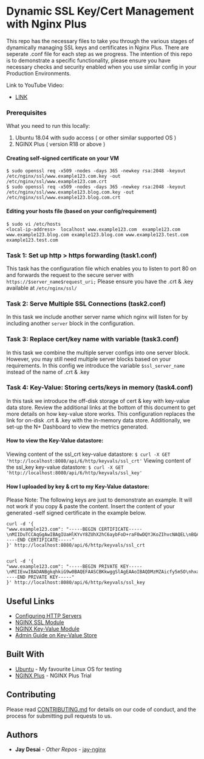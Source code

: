 # Dynamic SSL Key/Cert Management with Nginx Plus
This repo has the necessary files to take you through the various stages of dynamically managing SSL keys and certificates in Nginx Plus. There are seperate .conf file for each step as we progress.
The intention of this repo is to demonstrate a specific functionality, please ensure you have necessary checks and security enabled when you use similar config in your Production Environments. 

Link to YouTube Video:
* [LINK](https://youtube.com/)

### Prerequisites

What you need to run this locally:

1. Ubuntu 18.04 with sudo access ( or other similar supported OS )
1. NGINX Plus ( version R18 or above )

#### Creating self-signed certificate on your VM

```
$ sudo openssl req -x509 -nodes -days 365 -newkey rsa:2048 -keyout /etc/nginx/ssl/www.example123.com.key -out /etc/nginx/ssl/www.example123.com.crt
$ sudo openssl req -x509 -nodes -days 365 -newkey rsa:2048 -keyout /etc/nginx/ssl/www.example123.blog.com.key -out /etc/nginx/ssl/www.example123.blog.com.crt
```

#### Editing your hosts file (based on your config/requirement)

```
$ sudo vi /etc/hosts
<local-ip-address>  localhost www.example123.com  example123.com  www.example123.blog.com example123.blog.com www.example123.test.com example123.test.com
```

### Task 1: Set up http > https forwarding (task1.conf)


This task has the configuration file which enables you to listen to port 80 on <local-ip-address> and forwards the request to the secure server with `https://$server_name$request_uri;`
Please ensure you have the .crt & .key available at `/etc/nginx/ssl/`


### Task 2: Serve Multiple SSL Connections (task2.conf)

In this task we include another server name which nginx will listen for by including another `server` block in the configuration. 


### Task 3: Replace cert/key name with variable (task3.conf)

In this task we combine the multiple server configs into one server block. However, you may still need multiple server blocks based on your requirements. 
In this config we introduce the variable `$ssl_server_name` instead of the name of .crt & .key


### Task 4: Key-Value: Storing certs/keys in memory (task4.conf)

In this task we introduce the off-disk storage of cert & key with key-value data store. 
Review the additional links at the bottom of this document to get more details on how key-value store works.
This configuration replaces the link for on-disk .crt & .key with the in-memory data store. 
Additionally, we set-up the N+ Dashboard to view the metrics generated. 


#### How to view the Key-Value datastore:


Viewing content of the ssl_crt key-value datastore:  `$ curl -X GET 'http://localhost:8080/api/6/http/keyvals/ssl_crt'`
Viewing content of the ssl_key key-value datastore:  `$ curl -X GET 'http://localhost:8080/api/6/http/keyvals/ssl_key'`


#### How I uploaded by key & crt to my Key-Value datastore:

Please Note: The following keys are just to demonstrate an example. It will not work if you copy & paste the content. 
Insert the content of your generated -self signed certificate in the example below.

```
curl -d '{
"www.example123.com": "-----BEGIN CERTIFICATE-----\nMIIDuTCCAqGgAwIBAgIUaHlKYvY8ZUhX2hC6aybFoD+raF0wDQYJKoZIhvcNAQEL\nBQAwbDELMAkGA1UEBhMCQVUxDDAKBgNVBAgMA1ZJQzEMMAoGA1UEBwwDTUVMMQsw\nCQYDVQQKDAJGNTEOMAwGA1UECwwFTkdJTlgxDDAKBgNVBAMMA0pBWTEWMBQGCSqG\nSIb3DQEJARYHakBkLmNvbTAeFw0yMDA4MTQwMzM0MzJaFw0yMTA4MTQwMzM0MzJa\nMGwxCzAJBgNVBAYTAkFVMQwwCgYDVQQIDANWSUMxDDAKBgNVBAcMA01FTDELMAkG\nA1UECgwCRjUxDjAMBgNVBAsMBU5HSU5YMQwwCgYDVQQDDANKQVkxFjAUBgkqhkiG\n9w0BCQEWB2pAZC5jb20wggEiMA0GCSqGSIb3DQEBAQUAA4IBDwAwggEKAoIBAQDM\nzMZAicfy5m5OhxaLR0i5hB/i6PjlTqrn+tJa2mLbtujvSDHwPk+JtInpmtT3sh5u\nVYLDwNEFwrpP6ha+ZyW63mxiRvBWQwzK0EeJfwb6guWwpbmFgEU9HqX8FUj9+huF\nZZ7soD4YeQf+/S7YOJ2U+eOVgotX9Nbj5O0rV8W24meMfi+32D3lKi8yjaY1wb3c\ncCO+Pg+/y5Lql8SBcxNeBz6CssmovOqkLg7cammWVwCnYBOY1FAyKHBPfqGk2hjP\nS9D9pEBp03AIWLtlz/46EvTXPQeegsx+T27oYQqFqqPrGIcIK+NORK3bcb/r0eVq\ntlLA5jzdUw32fkZPVh0HAgMBAAGjUzBRMB0GA1UdDgQWBBSchTXsv3NAEUEJ8Tip\nT5ctzWjT1jAfBgNVHSMEGDAWgBSchTXsv3NAEUEJ8TipT5ctzWjT1jAPBgNVHRMB\nAf8EBTADAQH/MA0GCSqGSIb3EQEBCwUAA4IBAQAQXqukqwi70IQKsKYRRSXPj5iH\nuxrebEvHdNZY96hCdIl/OwjP+fASx8j3FQdsoY3qhyyqQxjuHVbEkflhXofM038s\nGZ/gtzONE7XFtUQlUz4CAYCETw5AC4Jv0Qyepkh/ZrEA5aajsS8rJfGG/HTnozJp\nft4lLqD/uOI++058bn2g8EfSls109t6wzTcaGFCh3JqtlJ/T1sLUbiu1+Vz3C3T9\ny0TntkM0DTU9TeAdFEsVq+ac4Um11C0zHKO+8YmupCExKiil+ZVG8I+Dq2enlENk\nsBA00w3V2qDco26bXcN61MURrLo2WD5y3zgm9JAiSa38Mndph3eexwI/8TQC\n-----END CERTIFICATE-----"
}' http://localhost:8080/api/6/http/keyvals/ssl_crt


curl -d '{
"www.example123.com": "-----BEGIN PRIVATE KEY-----\nMIIEvwIBADANBgkqhkiG9w0BAQEFAASCBKkwggSlAgEAAoIBAQDMzMZAicfy5m5O\nhxaLR0i5hB/i6PjlTqrn+tJa2mLbtujvSDHwPk+JtInpmtT3sh5uVYLDwNEFwQpP\n6ha+ZyW63mxiRvBWQwzK0EeJfwb5guWwpbmFgEU9HqX8FUj9+huFZZ7soD4YeQf+\n/S9YOJ2U+eOVgotX9Nbj5O0rV8W24meMfi+32D3lKi8yjaY1wb3ccCO+Pg+/y5Lq\nl8SBcxNeBz6CssmovOqkLg7cammWVwCnYBOY1FAyKHBPfqGk2hjPS9D9pEBp03AI\nWLtlz/46EvTXPQeegsx+T27oYQqFqqPrGIcIK+NORK3bcb/r0eVqtlLA5jzdUw32\nfkZPVh0HAgMBAAECggEAAOpldIJpL2/STG2ULzk5XQL3NYd/HV9VqkXXzOovCPZv\nYip7dqyApIf3GeFEVHsqYanmNMPW62SqjCLqyR0i8Qvvhhz1FB2mn/2AZF/6AwGP\nz1NeWfdx180cRt09f00v9E+4/yvUOz3HSF+PZw4RvknDt7ZmsxT6JPqwCMKSsrec\nWqPdvZh4FgVzjFlS0W1jvXMrsNavto2SvYksjM4qtMVR5jPhUkV2g617lcHBBYXB\nGl77YtIV3DksQBq8UnyN5tnTModAXqCvwtv+YwXbrM50f5FiftwEnbo8gm7Pa+o9\nTwtd7EbczHYWAtMTW4w+NV32lbJ9EkMBx4HWYRDtIQKBgQD6kPzqtl18npxG0fgk\nBh9URq0PLuH1y47pFWPRAEMCFJFGRJUmg6+ChqSCxy76KnWJYR73X6ssPFA15ezP\n/A5sJm6Cvss5othNG3quhePRm/AuNkgKzdSD9awN/vaapnbX6H+OCwMmx3sRhldk\nLqS7YOJ2U+eORYrthcFHYZBNdwKBgQDRPbcb4Zi9Wi4ss7MRsaMj01/KSSH0LMdU\nHOw7Ku/WzV6q5hAS2TonVlTk/jgiSuALsoV5ApQDXOopkcXeki/QIM2JWYp7FnC/\nu8jdregR01GwxAIJtSWRRl1GHY9CrbJKc5dA8fz8BnOSzLoXC0ml4eakwwXXGQYf\n/b34BfhQ8QKBgQDCW0KDPQ1BA/ruiCH1N3aHtYa5l0EYmnvQ2pGhZZWUgIWrPrl+\ntXinQ29KLdyHmfWvyVDuyxuIZYRGOoH1VmuNgkYITpxuqZ0kN0knJJ3xUgb8oYhC\nMSRd82sxNArvLJ5UnXiLookgRG12y4DwKanJ8RRxsD9W2aCI205v4wK+wwKBgQC+\nPcB4RxsaPh3xYskS81GCx6aXQvruCLCKl2lpOlaqFDtYYqiGmp63GVVChqj+9NjT\nidK0/VUZ4aa9eN5QyNVUBB8cHB8+Xl7Q1KmCdBWl7148u1mm/d5UQYeYslOIqmiK\nLKJ+2AXOFweJlz4yqX6ipcuQTgjHUucwuwG3uaXV4QKBgQDxtUTcTuvvR/lOL3Ue\nH+1jXKvWu1zKkHDGqdi5RSRfybRtbjFoFaukMkz7SCvmMtJMG5HYeF8Oe5h8A7Mm\nvAzBA00wsmC3gCLlD8PTIFqsfI1j0rVnm4u3+7Jdgqj7BrYoOECjN2BFmX6psNaK\nkugyiNxkgBce5APw5stKnKDw+g==\n-----END PRIVATE KEY-----"
}' http://localhost:8080/api/6/http/keyvals/ssl_key

```


## Useful Links
* [Configuring HTTP Servers](http://nginx.org/en/docs/http/configuring_https_servers.html)
* [NGINX SSL Module](http://nginx.org/en/docs/http/ngx_http_ssl_module.html#ssl)
* [NGINX Key-Value Module](http://nginx.org/en/docs/http/ngx_http_keyval_module.html)
* [Admin Guide on Key-Value Store](https://docs.nginx.com/nginx/admin-guide/security-controls/blacklisting-ip-addresses/)

## Built With

* [Ubuntu](https://ubuntu.com/) - My favourite Linux OS for testing
* [NGINX Plus](https://www.nginx.com/free-trial-request/) - NGINX Plus Trial

## Contributing

Please read [CONTRIBUTING.md](https://gist.github.com/PurpleBooth/b24679402957c63ec426) for details on our code of conduct, and the process for submitting pull requests to us.

## Authors

* **Jay Desai** - *Other Repos* - [jay-nginx](https://github.com/jay-nginx)
